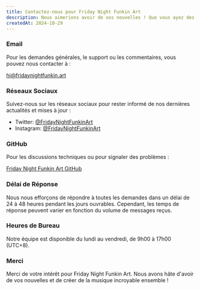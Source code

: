 ```yaml
---
title: Contactez-nous pour Friday Night Funkin Art
description: Nous aimerions avoir de vos nouvelles ! Que vous ayez des questions, des commentaires ou que vous souhaitiez simplement dire bonjour, n'hésitez pas à nous contacter en utilisant l'une des méthodes ci-dessous.
createdAt: 2024-10-29
---
```


### Email

Pour les demandes générales, le support ou les commentaires, vous pouvez nous contacter à :

[hi@fridaynightfunkin.art](mailto:hi@fridaynightfunkin.art)

### Réseaux Sociaux

Suivez-nous sur les réseaux sociaux pour rester informé de nos dernières actualités et mises à jour :

- Twitter: [@FridayNightFunkinArt](https://twitter.com/friday-night-funkin-art)
- Instagram: [@FridayNightFunkinArt](https://instagram.com/friday-night-funkin-art)

### GitHub

Pour les discussions techniques ou pour signaler des problèmes :

[Friday Night Funkin Art GitHub](https://github.com/ZissyW/friday-night-funkin-art)

### Délai de Réponse

Nous nous efforçons de répondre à toutes les demandes dans un délai de 24 à 48 heures pendant les jours ouvrables. Cependant, les temps de réponse peuvent varier en fonction du volume de messages reçus.

### Heures de Bureau

Notre équipe est disponible du lundi au vendredi, de 9h00 à 17h00 (UTC+8).

### Merci

Merci de votre intérêt pour Friday Night Funkin Art. Nous avons hâte d'avoir de vos nouvelles et de créer de la musique incroyable ensemble !
